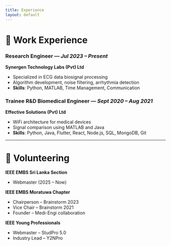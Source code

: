 ```yaml
---
title: Experience
layout: default
---
```


# 💼 Work Experience

### Research Engineer — *Jul 2023 – Present*  
**Synergen Technology Labs (Pvt) Ltd**  
- Specialized in ECG data biosignal processing  
- Algorithm development, noise filtering, arrhythmia detection  
- **Skills**: Python, MATLAB, Time Management, Communication

### Trainee R&D Biomedical Engineer — *Sept 2020 – Aug 2021*  
**Effective Solutions (Pvt) Ltd**  
- WiFi architecture for medical devices  
- Signal comparison using MATLAB and Java  
- **Skills**: Python, Java, Flutter, React, Node.js, SQL, MongoDB, Git

---

# 🤝 Volunteering

**IEEE EMBS Sri Lanka Section**  
- Webmaster (2025 – Now)

**IEEE EMBS Moratuwa Chapter**  
- Chairperson – Brainstorm 2023  
- Vice Chair – Brainstorm 2021  
- Founder – Medi-Engi collaboration

**IEEE Young Professionals**  
- Webmaster – StudPro 5.0  
- Industry Lead – Y2NPro
